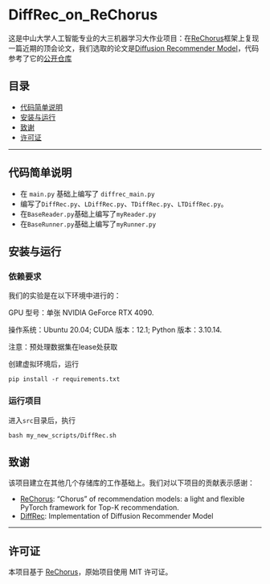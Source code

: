# DiffRec_on_ReChorus

这是中山大学人工智能专业的大三机器学习大作业项目：在[ReChorus](https://github.com/THUwangcy/ReChorus)框架上复现一篇近期的顶会论文，我们选取的论文是[Diffusion Recommender Model](https://arxiv.org/abs/2304.04971)，代码参考了它的[公开仓库](https://github.com/YiyanXu/DiffRec?tab=readme-ov-file)

## 目录
- [代码简单说明](#代码简单说明)
- [安装与运行](#安装与运行)
- [致谢](#致谢)
- [许可证](#许可证)

---
## 代码简单说明
- 在 `main.py` 基础上编写了 `diffrec_main.py`
- 编写了`DiffRec.py`、`LDiffRec.py`、`TDiffRec.py`、`LTDiffRec.py`。
- 在`BaseReader.py`基础上编写了`myReader.py`
- 在`BaseRunner.py`基础上编写了`myRunner.py`

  
## 安装与运行

### 依赖要求

我们的实验是在以下环境中进行的：

GPU 型号：单张 NVIDIA GeForce RTX 4090.

操作系统：Ubuntu 20.04; CUDA 版本：12.1; Python 版本：3.10.14.

注意：预处理数据集在lease处获取

创建虚拟环境后，运行
```
pip install -r requirements.txt
```

### 运行项目
进入`src`目录后，执行
```
bash my_new_scripts/DiffRec.sh
```

## 致谢

该项目建立在其他几个存储库的工作基础上。我们对以下项目的贡献表示感谢：

- [ReChorus](https://github.com/THUwangcy/ReChorus): “Chorus” of recommendation models: a light and flexible PyTorch framework for Top-K recommendation.
- [DiffRec](https://github.com/YiyanXu/DiffRec?tab=readme-ov-file): Implementation of Diffusion Recommender Model
---

## 许可证

本项目基于 [ReChorus](https://github.com/THUwangcy/ReChorus)，原始项目使用 MIT 许可证。 
